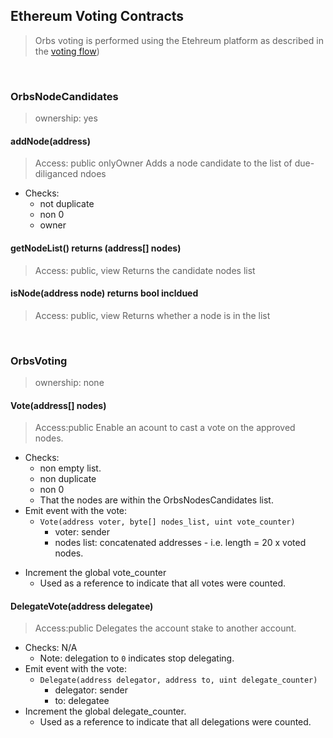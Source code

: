 ## Ethereum Voting Contracts
> Orbs voting is performed using the Etehreum platform as described in the [voting flow](../../flows/voting.md))

&nbsp;
### OrbsNodeCandidates
> ownership: yes

#### addNode(address)
> Access: public onlyOwner
> Adds a node candidate to the list of due-diliganced ndoes
* Checks:
  * not duplicate
  * non 0
  * owner

#### getNodeList() returns (address[] nodes)
> Access: public, view
> Returns the candidate nodes list

#### isNode(address node) returns bool incldued
> Access: public, view
> Returns whether a node is in the list


&nbsp;
### OrbsVoting
> ownership: none

#### Vote(address[] nodes)
> Access:public
> Enable an acount to cast a vote on the approved nodes.
* Checks:
  * non empty list.
  * non duplicate
  * non 0
  * That the nodes are within the OrbsNodesCandidates list.
* Emit event with the vote:
  * `Vote(address voter, byte[] nodes_list, uint vote_counter)`
    * voter: sender
    * nodes list: concatenated addresses - i.e. length = 20 x voted nodes.
<!--
* Record the vote in a map of:
  * votes[voter]
  * vote_block_height[voter]
-->
* Increment the global vote_counter
  * Used as a reference to indicate that all votes were counted.
<!--
#### getCurrentVote(address account) returns ([]address nodes, uint block_height)
> Access:public, view
> returns the current vote of an account alomg with the vote block_height.
-->

#### DelegateVote(address delegatee)
> Access:public
> Delegates the account stake to another account.
* Checks: N/A
  * Note: delegation to `0` indicates stop delegating.
* Emit event with the vote: 
  * `Delegate(address delegator, address to, uint delegate_counter)`
    * delegator: sender
    * to: delegatee
* Increment the global delegate_counter.
  * Used as a reference to indicate that all delegations were counted.

